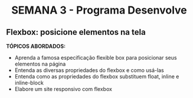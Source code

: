 # <p align="center">SEMANA 3 - Programa Desenvolve

## Flexbox: posicione elementos na tela

**TÓPICOS ABORDADOS:**
* Aprenda a famosa especificação flexible box para posicionar seus elementos na página
* Entenda as diversas propriedades do flexbox e como usá-las
* Entenda como as propriedades do flexbox substituem float, inline e inline-block
* Elabore um site responsivo com flexbox